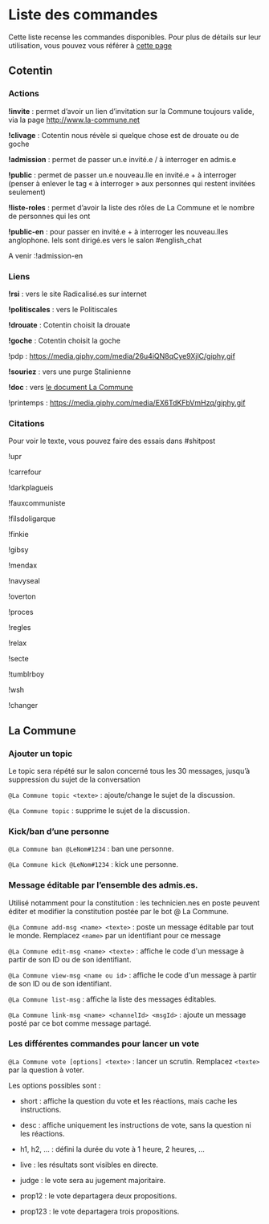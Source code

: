 # Liste des commandes

Cette liste recense les commandes disponibles. Pour plus de détails sur leur utilisation, vous pouvez vous référer à [cette page](commandes.md)

## Cotentin 

### Actions
**!invite** : permet d’avoir un lien d’invitation sur la Commune toujours valide, via la page http://www.la-commune.net 

**!clivage** : Cotentin nous révèle si quelque chose est de drouate ou de goche

**!admission** : permet de passer un.e invité.e / à interroger en admis.e

**!public** : permet de passer un.e nouveau.lle en invité.e + à interroger (penser à enlever le tag « à interroger » aux personnes qui restent invitées seulement)

**!liste-roles** : permet d’avoir la liste des rôles de La Commune et le nombre de personnes qui les ont

**!public-en** : pour passer en invité.e + à interroger les nouveau.lles anglophone. Iels sont dirigé.es vers le salon #english_chat

A venir :!admission-en

### Liens
**!rsi** : vers le site Radicalisé.es sur internet

**!politiscales** : vers le Politiscales

**!drouate** : Cotentin choisit la drouate

**!goche** : Cotentin choisit la goche

!pdp : https://media.giphy.com/media/26u4iQN8qCye9XjlC/giphy.gif

**!souriez** : vers une purge Stalinienne

**!doc** : vers [le document La Commune](http://doc.la-commune.net/)

!printemps : https://media.giphy.com/media/EX6TdKFbVmHzq/giphy.gif

### Citations

Pour voir le texte, vous pouvez faire des essais dans #shitpost

!upr

!carrefour

!darkplagueis

!fauxcommuniste

!filsdoligarque

!finkie

!gibsy

!mendax

!navyseal

!overton

!proces

!regles

!relax

!secte

!tumblrboy

!wsh

!changer

## La Commune

### Ajouter un topic

Le topic sera répété sur le salon concerné tous les 30 messages, jusqu’à suppression du sujet de la conversation

`@La Commune topic <texte>` : ajoute/change le sujet de la discussion. 

``@La Commune topic`` : supprime le sujet de la discussion. 

### Kick/ban d’une personne

``@La Commune ban @LeNom#1234`` : ban une personne. 

``@La Commune kick @LeNom#1234`` : kick une personne. 

### Message éditable par l’ensemble des admis.es. 

Utilisé notamment pour la constitution : les technicien.nes en poste peuvent éditer et modifier la constitution postée par le bot @ La Commune.

`@La Commune add-msg <name> <texte>` : poste un message éditable par tout le monde. Remplacez ``<name>`` par un identifiant pour ce message 

``@La Commune edit-msg <name> <texte>`` : affiche le code d'un message à partir de son ID ou de son identifiant. 

``@La Commune view-msg <name ou id>`` : affiche le code d'un message à partir de son ID ou de son identifiant. 

``@La Commune list-msg`` : affiche la liste des messages éditables. 

``@La Commune link-msg <name> <channelId> <msgId>`` : ajoute un message posté par ce bot comme message partagé. 

### Les différentes commandes pour lancer un vote

``@La Commune vote [options] <texte>`` : lancer un scrutin. Remplacez ``<texte>`` par la question à voter. 

Les options possibles sont : 

* short : affiche la question du vote et les réactions, mais cache les instructions.

* desc : affiche uniquement les instructions de vote, sans la question ni les réactions.

* h1, h2, ... : défini la durée du vote à 1 heure, 2 heures, ...

* live : les résultats sont visibles en directe.

* judge : le vote sera au jugement majoritaire.

* prop12 : le vote departagera deux propositions.

* prop123 : le vote departagera trois propositions. 
